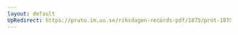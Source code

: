```yaml
---
layout: default
UpRedirect: https://pruto.im.uu.se/riksdagen-records-pdf/1875/prot-1875--ak--046/prot-1875--ak--046_007.pdf
---
```

